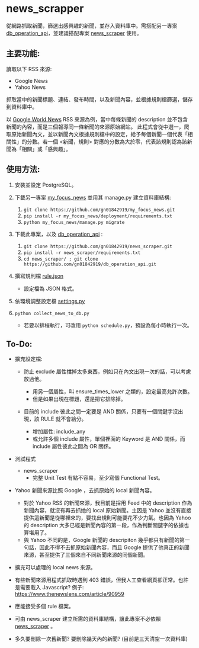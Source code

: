 # news_scrapper
從網路抓取新聞，篩選出感興趣的新聞，並存入資料庫中。需搭配另一專案 [db_operation_api](https://github.com/gn01842919/db_operation_api)，並建議搭配專案 [news_scraper](https://github.com/gn01842919/news_scraper) 使用。


## 主要功能:
讀取以下 RSS 來源:
- Google News
- Yahoo News

抓取當中的新聞標題、連結、發布時間，以及新聞內容，並根據規則檔篩選，儲存到資料庫中。

以 [Google World News](https://news.google.com/news/rss/headlines/section/topic/WORLD?ned=zh-tw_tw&hl=zh-tw&gl=TW) RSS 來源為例，當中每條新聞的 description 並不包含新聞的內容，而是三個報導同一條新聞的來源原始網站。
此程式會從中選一，爬取原始新聞內文，並以新聞內文根據規則檔中的設定，給予每個新聞一個代表「相關性」的分數。若一個 <新聞，規則> 對應的分數為大於零，代表該規則認為該新聞為「相關」或「感興趣」。


## 使用方法:
1. 安裝並設定 PostgreSQL。

2. 下載另一專案 [my_focus_news](https://github.com/gn01842919/my_focus_news) 並用其 manage.py 建立資料庫結構:
    1. `git clone https://github.com/gn01842919/my_focus_news.git`
    2. `pip install -r my_focus_news/deployment/requirements.txt`
    3. `python my_focus_news/manage.py migrate`

3. 下載此專案，以及 [db_operation_api](https://github.com/gn01842919/db_operation_api) :
    1. `git clone https://github.com/gn01842919/news_scraper.git`
    2. `pip install -r news_scraper/requirements.txt`
    3. `cd news_scraper/ ; git clone https://github.com/gn01842919/db_operation_api.git`

4. 撰寫規則檔 [rule.json](./rule.json)
    - 設定檔為 JSON 格式。

5. 依環境調整設定檔 [settings.py](./settings.py)

6. `python collect_news_to_db.py`
    - 若要以排程執行，可改用 `python schedule.py`，預設為每小時執行一次。


## To-Do:
- 擴充設定檔:
    * 防止 exclude 屬性擋掉太多東西，例如只在內文出現一次的話，可以考慮放過他。
        * 用另一個屬性，叫 ensure_times_lower 之類的，設定最高允許次數。
        * 但是如果出現在標題，還是把它排除掉。

    * 目前的 include 彼此之間一定要是 AND 關係，只要有一個關鍵字沒出現，該 RULE 就不會給分。
        * 增加屬性: include_any
        * 或允許多個 include 屬性，單個裡面的 Keyword 是 AND 關係，而 include 屬性彼此之間為 OR 關係。

- 測試程式
    * news_scraper
        * 完整 Unit Test 有點不容易，至少寫個 Functional Test。

- Yahoo 新聞來源比照 Google ，去抓原始的 local 新聞內容。
    * 對於 Yahoo RSS 的新聞來源，我目前是採用 Feed 中的 description 作為新聞內容，就沒有再去抓她的 local 原始新聞。主因是 Yahoo 並沒有直接提供這新聞是從哪裡來的，要找出規則可能要花不少力氣。也因為 Yahoo 的 description 大多已經是新聞內容的第一段，作為判斷關鍵字的依據也算堪用了。
    * 與 Yahoo 不同的是，Google 新聞的 descripiton 幾乎都只有新聞的第一句話，因此不得不去抓原始新聞內容，而且 Google 提供了他真正的新聞來源，甚至提供了三個來自不同新聞來源的同個新聞。

- 擴充可以處理的 local news 來源。

- 有些新聞來源用程式抓取時遇到 403 錯誤，但我人工查看網頁卻正常。也許是需要載入 Javascript?
  例子: https://www.thenewslens.com/article/90959

- 應能接受多個 rule 檔案。

- 可由 news_scraper 建立所需的資料庫結構，讓此專案不必依賴 [news_scraper](https://github.com/gn01842919/news_scraper) 。

- 多久要刪除一次舊新聞? 要刪除幾天內的新聞? (目前是三天清空一次資料庫)
